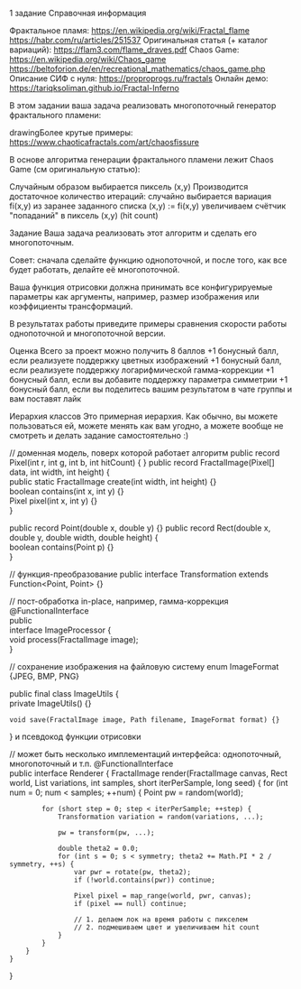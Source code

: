 1 задание
Справочная информация

Фрактальное пламя:
https://en.wikipedia.org/wiki/Fractal_flame
https://habr.com/ru/articles/251537
Оригинальная статья (+ каталог вариаций): https://flam3.com/flame_draves.pdf
Chaos Game:
https://en.wikipedia.org/wiki/Chaos_game
https://beltoforion.de/en/recreational_mathematics/chaos_game.php
Описание СИФ с нуля: https://proproprogs.ru/fractals
Онлайн демо: https://tariqksoliman.github.io/Fractal-Inferno


В этом задании ваша задача реализовать многопоточный генератор фрактального пламени:

drawingБолее крутые примеры: https://www.chaoticafractals.com/art/chaosfissure



В основе алгоритма генерации фрактального пламени лежит Chaos Game (см оригинальную статью):

Случайным образом выбирается пиксель (x,y)
Производится достаточное количество итераций:
случайно выбирается вариация fi(x,y) из заранее заданного списка
(x,y) := fi(x,y)
увеличиваем счётчик "попаданий" в пиксель (x,y) (hit count)

Задание
Ваша задача реализовать этот алгоритм и сделать его многопоточным.

Совет: сначала сделайте функцию однопоточной, и после того, как все будет работать, делайте её многопоточной.

Ваша функция отрисовки должна принимать все конфигурируемые параметры как аргументы, например, размер изображения или коэффициенты трансформаций.

В результатах работы приведите примеры сравнения скорости работы однопоточной и многопоточной версии.


Оценка
Всего за проект можно получить 8 баллов
+1 бонусный балл, если реализуете поддержку цветных изображений
+1 бонусный балл, если реализуете поддержку логарифмической гамма-коррекции
+1 бонусный балл, если вы добавите поддержку параметра симметрии
+1 бонусный балл, если вы поделитесь вашим результатом в чате группы и вам поставят лайк

Иерархия классов
Это примерная иерархия. Как обычно, вы можете пользоваться ей, можете менять как вам угодно, а можете вообще не смотреть и делать задание самостоятельно :)

// доменная модель, поверх которой работает алгоритм
public record Pixel(int r, int g, int b, int hitCount) { }
public record FractalImage(Pixel[] data, int width, int height) {  
public static FractalImage create(int width, int height) {}  
boolean contains(int x, int y) {}  
Pixel pixel(int x, int y) {}  
}

public record Point(double x, double y) {}
public record Rect(double x, double y, double width, double height) {  
boolean contains(Point p) {}  
}

// функция-преобразование
public interface Transformation extends Function<Point, Point> {}

// пост-обработка in-place, например, гамма-коррекция
@FunctionalInterface  
public  
interface ImageProcessor {  
void process(FractalImage image);  
}

// сохранение изображения на файловую систему
enum ImageFormat {JPEG, BMP, PNG}

public final class ImageUtils {  
private ImageUtils() {}

    void save(FractalImage image, Path filename, ImageFormat format) {}  
}
и псевдокод функции отрисовки

// может быть несколько имплементаций интерфейса: однопоточный, многопоточный и т.п.
@FunctionalInterface  
public interface Renderer {
FractalImage render(FractalImage canvas, Rect world, List<Transformation> variations, int samples, short iterPerSample, long seed) {
for (int num = 0; num < samples; ++num) {
Point pw = random(world);

            for (short step = 0; step < iterPerSample; ++step) {
                Transformation variation = random(variations, ...);

                pw = transform(pw, ...);

                double theta2 = 0.0;
                for (int s = 0; s < symmetry; theta2 += Math.PI * 2 / symmetry, ++s) {
                    var pwr = rotate(pw, theta2);
                    if (!world.contains(pwr)) continue;

                    Pixel pixel = map_range(world, pwr, canvas);
                    if (pixel == null) continue;

                    // 1. делаем лок на время работы с пикселем  
                    // 2. подмешиваем цвет и увеличиваем hit count  
                }
            }
        }
    }
}
